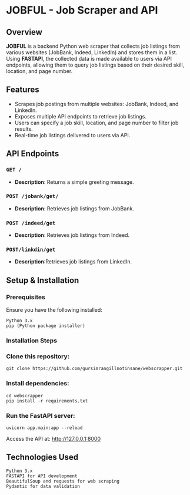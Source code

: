 # JOBFUL - Job Scraper and API

## Overview
**JOBFUL** is a backend Python web scraper that collects job listings from various websites (JobBank, Indeed, LinkedIn) and stores them in a list. Using **FASTAPI**, the collected data is made available to users via API endpoints, allowing them to query job listings based on their desired skill, location, and page number.

## Features
- Scrapes job postings from multiple websites: JobBank, Indeed, and LinkedIn.
- Exposes multiple API endpoints to retrieve job listings.
- Users can specify a job skill, location, and page number to filter job results.
- Real-time job listings delivered to users via API.


## API Endpoints
### `GET /`
- **Description**: Returns a simple greeting message.
  
### `POST /jobank/get/`
- **Description**: Retrieves job listings from JobBank.

### `POST /indeed/get`
- **Description**:  Retrieves job listings from Indeed.
 

### `POST/linkdin/get`
- **Description**:Retrieves job listings from LinkedIn.


 

## Setup & Installation
### Prerequisites
Ensure you have the following installed:

    Python 3.x
    pip (Python package installer)

### Installation Steps

### Clone this repository:

    git clone https://github.com/gursimrangillnotinsane/webscrapper.git

### Install dependencies:

    cd webscrapper
    pip install -r requirements.txt

### Run the FastAPI server:

    uvicorn app.main:app --reload

Access the API at: http://127.0.0.1:8000

## Technologies Used

    Python 3.x
    FASTAPI for API development
    BeautifulSoup and requests for web scraping
    Pydantic for data validation
